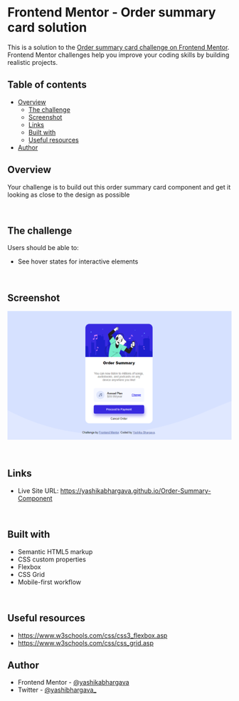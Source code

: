# Frontend Mentor - Order summary card solution

This is a solution to the [Order summary card challenge on Frontend Mentor](https://www.frontendmentor.io/challenges/order-summary-component-QlPmajDUj). Frontend Mentor challenges help you improve your coding skills by building realistic projects. 

## Table of contents

- [Overview](#overview)
  - [The challenge](#the-challenge)
  - [Screenshot](#screenshot)
  - [Links](#links)
  - [Built with](#built-with)
  - [Useful resources](#useful-resources)
- [Author](#author)



## Overview
Your challenge is to build out this order summary card component and get it looking as close to the design as possible

<br>

## The challenge

Users should be able to:

- See hover states for interactive elements

<br>

## Screenshot

![](images/fmchallenge1.Png)

<br>

## Links

- Live Site URL: https://yashikabhargava.github.io/Order-Summary-Component

<br>



## Built with

- Semantic HTML5 markup
- CSS custom properties
- Flexbox
- CSS Grid
- Mobile-first workflow

<br>

## Useful resources

- https://www.w3schools.com/css/css3_flexbox.asp
- https://www.w3schools.com/css/css_grid.asp


## Author

- Frontend Mentor - [@yashikabhargava](https://www.frontendmentor.io/profile/yashikabhargava)
- Twitter - [@yashibhargava_](https://www.twitter.com/yashibhargava_)

